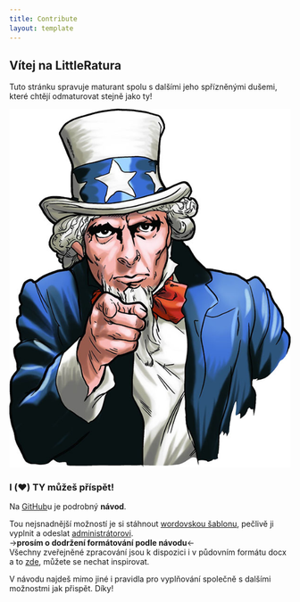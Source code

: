 ```yaml
---
title: Contribute
layout: template
---
```


## Vítej na LittleRatura

Tuto stránku spravuje maturant spolu s dalšími jeho spřízněnými dušemi, které chtějí odmaturovat stejně jako ty!

<div style="text-align: center;"><img src="assets/img/i-want-you.jpg" alt="I WANT YOU"></div>

### I ️️(❤️) TY můžeš příspět!

Na [GitHub](https://github.com/Feelav/LittleRatura)u je podrobný **návod**.

Tou nejsnadnější možností je si stáhnout [wordovskou šablonu](https://github.com/Feelav/LittleRatura/blob/master/docs/templates/word.docx), pečlivě ji vyplnit a odeslat [administrátorovi](mailto:vlcekfilip@pheela.tech). <br>
->**prosím o dodržení formátování podle návodu**<- <br>
Všechny zveřejněné zpracování jsou k dispozici i v půdovním formátu docx a to [zde](https://github.com/Feelav/LittleRatura/tree/master/docs/processed), můžete se nechat inspirovat.

V návodu najdeš mimo jiné i pravidla pro vyplňování společně s dalšími možnostmi jak přispět. Díky!
